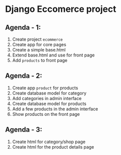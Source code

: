 # Django Eccomerce project

## Agenda - 1: 
1. Create project `ecommerce`
2. Create app for core pages
3. Create a simple base.html
4. Extend base.html and use for front page
5. Add `products` to front page

## Agenda - 2:
1. Create app `product` for products
2. Create database model for category
3. Add categories in admin interface
4. Create database model for products
5. Add a few products in the admin interface
6. Show products on the front page

## Agenda - 3:
1. Create html for category/shop page
2. Create html for the product details page

